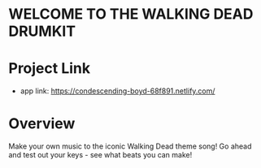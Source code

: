 # WELCOME TO THE WALKING DEAD DRUMKIT

# Project Link

- app link: https://condescending-boyd-68f891.netlify.com/

# Overview

Make your own music to the iconic Walking Dead theme song! Go ahead and test out your keys - see what beats you can make!